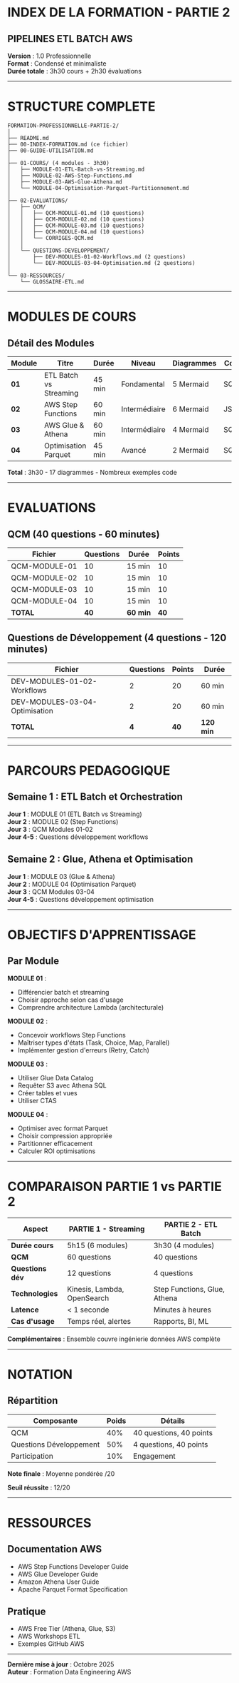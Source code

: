 # INDEX DE LA FORMATION - PARTIE 2
## PIPELINES ETL BATCH AWS

**Version** : 1.0 Professionnelle  
**Format** : Condensé et minimaliste  
**Durée totale** : 3h30 cours + 2h30 évaluations

---

# STRUCTURE COMPLETE

```
FORMATION-PROFESSIONNELLE-PARTIE-2/
│
├── README.md
├── 00-INDEX-FORMATION.md (ce fichier)
├── 00-GUIDE-UTILISATION.md
│
├── 01-COURS/ (4 modules - 3h30)
│   ├── MODULE-01-ETL-Batch-vs-Streaming.md
│   ├── MODULE-02-AWS-Step-Functions.md
│   ├── MODULE-03-AWS-Glue-Athena.md
│   └── MODULE-04-Optimisation-Parquet-Partitionnement.md
│
├── 02-EVALUATIONS/
│   ├── QCM/
│   │   ├── QCM-MODULE-01.md (10 questions)
│   │   ├── QCM-MODULE-02.md (10 questions)
│   │   ├── QCM-MODULE-03.md (10 questions)
│   │   ├── QCM-MODULE-04.md (10 questions)
│   │   └── CORRIGES-QCM.md
│   │
│   └── QUESTIONS-DEVELOPPEMENT/
│       ├── DEV-MODULES-01-02-Workflows.md (2 questions)
│       └── DEV-MODULES-03-04-Optimisation.md (2 questions)
│
└── 03-RESSOURCES/
    └── GLOSSAIRE-ETL.md
```

---

# MODULES DE COURS

## Détail des Modules

| Module | Titre | Durée | Niveau | Diagrammes | Code |
|--------|-------|-------|--------|------------|------|
| **01** | ETL Batch vs Streaming | 45 min | Fondamental | 5 Mermaid | SQL |
| **02** | AWS Step Functions | 60 min | Intermédiaire | 6 Mermaid | JSON |
| **03** | AWS Glue & Athena | 60 min | Intermédiaire | 4 Mermaid | SQL |
| **04** | Optimisation Parquet | 45 min | Avancé | 2 Mermaid | SQL |

**Total** : 3h30 - 17 diagrammes - Nombreux exemples code

---

# EVALUATIONS

## QCM (40 questions - 60 minutes)

| Fichier | Questions | Durée | Points |
|---------|-----------|-------|--------|
| QCM-MODULE-01 | 10 | 15 min | 10 |
| QCM-MODULE-02 | 10 | 15 min | 10 |
| QCM-MODULE-03 | 10 | 15 min | 10 |
| QCM-MODULE-04 | 10 | 15 min | 10 |
| **TOTAL** | **40** | **60 min** | **40** |

## Questions de Développement (4 questions - 120 minutes)

| Fichier | Questions | Points | Durée |
|---------|-----------|--------|-------|
| DEV-MODULES-01-02-Workflows | 2 | 20 | 60 min |
| DEV-MODULES-03-04-Optimisation | 2 | 20 | 60 min |
| **TOTAL** | **4** | **40** | **120 min** |

---

# PARCOURS PEDAGOGIQUE

## Semaine 1 : ETL Batch et Orchestration

**Jour 1** : MODULE 01 (ETL Batch vs Streaming)  
**Jour 2** : MODULE 02 (Step Functions)  
**Jour 3** : QCM Modules 01-02  
**Jour 4-5** : Questions développement workflows

## Semaine 2 : Glue, Athena et Optimisation

**Jour 1** : MODULE 03 (Glue & Athena)  
**Jour 2** : MODULE 04 (Optimisation Parquet)  
**Jour 3** : QCM Modules 03-04  
**Jour 4-5** : Questions développement optimisation

---

# OBJECTIFS D'APPRENTISSAGE

## Par Module

**MODULE 01** :
- Différencier batch et streaming
- Choisir approche selon cas d'usage
- Comprendre architecture Lambda (architecturale)

**MODULE 02** :
- Concevoir workflows Step Functions
- Maîtriser types d'états (Task, Choice, Map, Parallel)
- Implémenter gestion d'erreurs (Retry, Catch)

**MODULE 03** :
- Utiliser Glue Data Catalog
- Requêter S3 avec Athena SQL
- Créer tables et vues
- Utiliser CTAS

**MODULE 04** :
- Optimiser avec format Parquet
- Choisir compression appropriée
- Partitionner efficacement
- Calculer ROI optimisations

---

# COMPARAISON PARTIE 1 vs PARTIE 2

| Aspect | PARTIE 1 - Streaming | PARTIE 2 - ETL Batch |
|--------|---------------------|----------------------|
| **Durée cours** | 5h15 (6 modules) | 3h30 (4 modules) |
| **QCM** | 60 questions | 40 questions |
| **Questions dév** | 12 questions | 4 questions |
| **Technologies** | Kinesis, Lambda, OpenSearch | Step Functions, Glue, Athena |
| **Latence** | < 1 seconde | Minutes à heures |
| **Cas d'usage** | Temps réel, alertes | Rapports, BI, ML |

**Complémentaires** : Ensemble couvre ingénierie données AWS complète

---

# NOTATION

## Répartition

| Composante | Poids | Détails |
|------------|-------|---------|
| QCM | 40% | 40 questions, 40 points |
| Questions Développement | 50% | 4 questions, 40 points |
| Participation | 10% | Engagement |

**Note finale** : Moyenne pondérée /20

**Seuil réussite** : 12/20

---

# RESSOURCES

## Documentation AWS

- AWS Step Functions Developer Guide
- AWS Glue Developer Guide
- Amazon Athena User Guide
- Apache Parquet Format Specification

## Pratique

- AWS Free Tier (Athena, Glue, S3)
- AWS Workshops ETL
- Exemples GitHub AWS

---

**Dernière mise à jour** : Octobre 2025  
**Auteur** : Formation Data Engineering AWS


